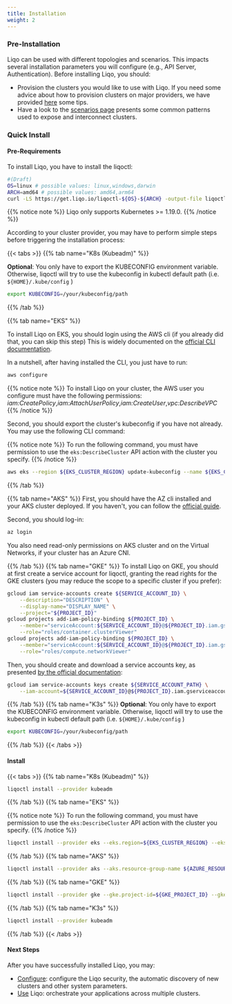 ```yaml
---
title: Installation 
weight: 2
---
```


### Pre-Installation

Liqo can be used with different topologies and scenarios. This impacts several installation parameters you will configure (e.g., API Server, Authentication).
Before installing Liqo, you should:
* Provision the clusters you would like to use with Liqo. If you need some advice about how to provision clusters on major providers, we have provided [here](./platforms/) some tips.
* Have a look to the [scenarios page](Advanced/_index.md) presents some common patterns used to expose and interconnect clusters.

### Quick Install

#### Pre-Requirements

To install Liqo, you have to install the liqoctl:

```bash
#(Draft)
OS=linux # possible values: linux,windows,darwin
ARCH=amd64 # possible values: amd64,arm64 
curl -LS https://get.liqo.io/liqoctl-${OS}-${ARCH} -output-file liqoctl && chmod +x liqoctl && sudo cp liqoctl /usr/bin/liqoctl
```

{{% notice note %}}
Liqo only supports Kubernetes >= 1.19.0.
{{% /notice %}}

According to your cluster provider, you may have to perform simple steps before triggering the installation process:

{{< tabs >}}
{{% tab name="K8s (Kubeadm)" %}}

**Optional**: You only have to export the KUBECONFIG environment variable. 
Otherwise, liqoctl will try to use the kubeconfig in kubectl default path (i.e. `${HOME}/.kube/config` )

```bash
export KUBECONFIG=/your/kubeconfig/path
```

{{% /tab %}}

{{% tab name="EKS" %}}

To install Liqo on EKS, you should login using the AWS cli (if you already did that, you can skip this step)
This is widely documented on the [official CLI documentation](https://docs.aws.amazon.com/cli/latest/userguide/cli-configure-quickstart.html).

In a nutshell, after having installed the CLI, you just have to run:
```bash
aws configure
```

{{% notice note %}}
To install Liqo on your cluster, the AWS user you configure must have the following permissions: *iam:CreatePolicy*,*iam:AttachUserPolicy*,*iam:CreateUser*,*vpc:DescribeVPC*
{{% /notice %}}

Second, you should export the cluster's kubeconfig if you have not already. You may use the following CLI command:

{{% notice note %}}
To run the following command, you must have permission to use the `eks:DescribeCluster` API action with the cluster you specify.
{{% /notice %}}

```bash
aws eks --region ${EKS_CLUSTER_REGION} update-kubeconfig --name ${EKS_CLUSTER_NAME}
```
{{% /tab %}}

{{% tab name="AKS" %}}
First, you should have the AZ cli installed and your AKS cluster deployed. If you haven't, you can follow the [official guide](https://docs.microsoft.com/en-us/cli/azure/install-azure-cli).

Second, you should log-in:
```bash
az login
```

You also need read-only permissions on AKS cluster and on the Virtual Networks, if your cluster has an Azure CNI.

{{% /tab %}}
{{% tab name="GKE" %}}
To install Liqo on GKE, you should at first create a service account for liqoctl, granting the read rights for the GKE clusters (you may reduce the scope to a specific cluster if you prefer):

```bash
gcloud iam service-accounts create ${SERVICE_ACCOUNT_ID} \
    --description="DESCRIPTION" \
    --display-name="DISPLAY_NAME" \
    --project="${PROJECT_ID}"
gcloud projects add-iam-policy-binding ${PROJECT_ID} \
    --member="serviceAccount:${SERVICE_ACCOUNT_ID}@${PROJECT_ID}.iam.gserviceaccount.com" \
    --role="roles/container.clusterViewer"
gcloud projects add-iam-policy-binding ${PROJECT_ID} \
    --member="serviceAccount:${SERVICE_ACCOUNT_ID}@${PROJECT_ID}.iam.gserviceaccount.com" \
    --role="roles/compute.networkViewer"
```

Then, you should create and download a service accounts key, as presented [by the official documentation](https://cloud.google.com/iam/docs/creating-managing-service-account-keys#creating_service_account_keys):
```bash
gcloud iam service-accounts keys create ${SERVICE_ACCOUNT_PATH} \
    --iam-account=${SERVICE_ACCOUNT_ID}@${PROJECT_ID}.iam.gserviceaccount.com
```

{{% /tab %}}
{{% tab name="K3s" %}}
**Optional**: You only have to export the KUBECONFIG environment variable.
Otherwise, liqoctl will try to use the kubeconfig in kubectl default path (i.e. `${HOME}/.kube/config` )

```bash
export KUBECONFIG=/your/kubeconfig/path
```
{{% /tab %}}
{{< /tabs >}}

#### Install

{{< tabs >}}
{{% tab name="K8s (Kubeadm)" %}}
```bash
liqoctl install --provider kubeadm
```
{{% /tab %}}
{{% tab name="EKS" %}}

{{% notice note %}}
To run the following command, you must have permission to use the `eks:DescribeCluster` API action with the cluster you specify.
{{% /notice %}}

```bash
liqoctl install --provider eks --eks.region=${EKS_CLUSTER_REGION} --eks.cluster-name=${EKS_CLUSTER_NAME} 
```
{{% /tab %}}
{{% tab name="AKS" %}}
```bash
liqoctl install --provider aks --aks.resource-group-name ${AZURE_RESOURCE_GROUP} --aks.resource-name ${AZURE_RESOURCE_NAME} --aks.subscription-id ${AZURE_SUBSCRIPTION_ID}"
```
{{% /tab %}}
{{% tab name="GKE" %}}
```bash
liqoctl install --provider gke --gke.project-id=${GKE_PROJECT_ID} --gke.cluster-id=${GKE_CLUSTER_ID} --gke.zone=${GKE_CLUSTER_ZONE} --gke.credentials-path=${SERVICE_ACCOUNT_PATH}
```
{{% /tab %}}
{{% tab name="K3s" %}}
```bash
liqoctl install --provider kubeadm
```
{{% /tab %}}
{{< /tabs >}}

#### Next Steps

After you have successfully installed Liqo, you may:

* [Configure](/user/configure): configure the Liqo security, the automatic discovery of new clusters and other system parameters.
* [Use](/user/use) Liqo: orchestrate your applications across multiple clusters.
